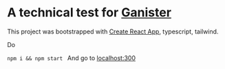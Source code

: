 # A technical test for [Ganister](https://www.ganister.eu/)

This project was bootstrapped with [Create React App](https://github.com/facebook/create-react-app), typescript, tailwind.

Do

``
  npm i && npm start 
``
And go to [localhost:300](localhost:300)
